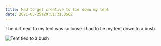 ```yaml
---
title: Had to get creative to tie down my tent
date: 2021-03-25T20:51:31.356Z
---
```

The dirt next to my tent was so loose I had to tie my tent down to a bush.

![Tent tied to a bush](/images/cdef5657-2764-4a27-b9cb-67af89d31843.jpeg "Tent tied down to a bush")